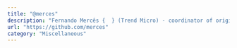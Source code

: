 ```yaml
---
title: "@merces"
description: "Fernando Mercês {  } (Trend Micro) - coordinator of original HJT, for the tips, suggestions and promotion"
url: "https://github.com/merces"
category: "Miscellaneous"
---
```

